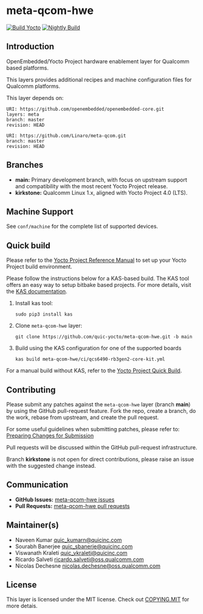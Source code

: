# meta-qcom-hwe

[![Build Yocto](https://github.com/quic-yocto/meta-qcom-hwe/actions/workflows/build-yocto.yml/badge.svg?event=push)](https://github.com/quic-yocto/meta-qcom-hwe/actions/workflows/build-yocto.yml)
[![Nightly Build](https://github.com/quic-yocto/meta-qcom-hwe/actions/workflows/nightly-build.yml/badge.svg)](https://github.com/quic-yocto/meta-qcom-hwe/actions/workflows/nightly-build.yml)

## Introduction

OpenEmbedded/Yocto Project hardware enablement layer for Qualcomm based platforms.

This layers provides additional recipes and machine configuration files for
Qualcomm platforms.

This layer depends on:

```
URI: https://github.com/openembedded/openembedded-core.git
layers: meta
branch: master
revision: HEAD

URI: https://github.com/Linaro/meta-qcom.git
branch: master
revision: HEAD
```

## Branches

* **main:** Primary development branch, with focus on upstream support and
  compatibility with the most recent Yocto Project release.
* **kirkstone:** Qualcomm Linux 1.x, aligned with Yocto Project 4.0 (LTS).

## Machine Support

See `conf/machine` for the complete list of supported devices.

## Quick build

Please refer to the [Yocto Project Reference Manual](https://docs.yoctoproject.org/ref-manual/system-requirements.html)
to set up your Yocto Project build environment.

Please follow the instructions below for a KAS-based build. The KAS tool offers
an easy way to setup bitbake based projects. For more details, visit the
[KAS documentation](https://kas.readthedocs.io/en/latest/index.html).

1. Install kas tool:

   ```
   sudo pip3 install kas
   ```

2. Clone `meta-qcom-hwe` layer:

   ```
   git clone https://github.com/quic-yocto/meta-qcom-hwe.git -b main
   ```

3. Build using the KAS configuration for one of the supported boards

   ```
   kas build meta-qcom-hwe/ci/qcs6490-rb3gen2-core-kit.yml
   ```

For a manual build without KAS, refer to the [Yocto Project Quick Build](https://docs.yoctoproject.org/brief-yoctoprojectqs/index.html).

## Contributing

Please submit any patches against the `meta-qcom-hwe` layer (branch **main**)
by using the GitHub pull-request feature. Fork the repo, create a branch, do
the work, rebase from upstream, and create the pull request.

For some useful guidelines when submitting patches, please refer to:
[Preparing Changes for Submission](https://docs.yoctoproject.org/dev/contributor-guide/submit-changes.html#preparing-changes-for-submission)

Pull requests will be discussed within the GitHub pull-request infrastructure.

Branch **kirkstone** is not open for direct contributions, please raise an
issue with the suggested change instead.

## Communication

* **GitHub Issues:** [meta-qcom-hwe issues](https://github.com/quic-yocto/meta-qcom-hwe/issues)
* **Pull Requests:** [meta-qcom-hwe pull requests](https://github.com/quic-yocto/meta-qcom-hwe/pulls)

## Maintainer(s)

* Naveen Kumar <quic_kumarn@quicinc.com>
* Sourabh Banerjee <quic_sbanerje@quicinc.com>
* Viswanath Kraleti <quic_vkraleti@quicinc.com>
* Ricardo Salveti <ricardo.salveti@oss.qualcomm.com>
* Nicolas Dechesne <nicolas.dechesne@oss.qualcomm.com>

## License

This layer is licensed under the MIT license. Check out [COPYING.MIT](COPYING.MIT)
for more detais.
